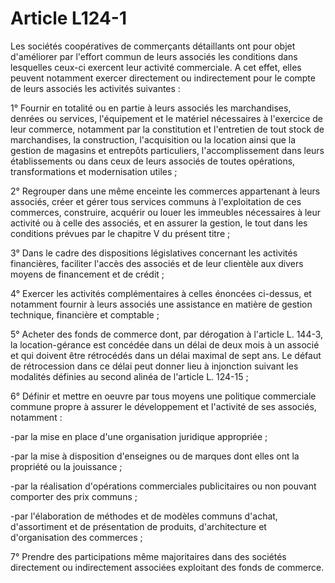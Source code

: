 # Article L124-1

Les sociétés coopératives de commerçants détaillants ont pour objet d'améliorer par l'effort commun de leurs associés les conditions dans lesquelles ceux-ci exercent leur activité commerciale. A cet effet, elles peuvent notamment exercer directement ou indirectement pour le compte de leurs associés les activités suivantes :

1° Fournir en totalité ou en partie à leurs associés les marchandises, denrées ou services, l'équipement et le matériel nécessaires à l'exercice de leur commerce, notamment par la constitution et l'entretien de tout stock de marchandises, la construction, l'acquisition ou la location ainsi que la gestion de magasins et entrepôts particuliers, l'accomplissement dans leurs établissements ou dans ceux de leurs associés de toutes opérations, transformations et modernisation utiles ;

2° Regrouper dans une même enceinte les commerces appartenant à leurs associés, créer et gérer tous services communs à l'exploitation de ces commerces, construire, acquérir ou louer les immeubles nécessaires à leur activité ou à celle des associés, et en assurer la gestion, le tout dans les conditions prévues par le chapitre V du présent titre ;

3° Dans le cadre des dispositions législatives concernant les activités financières, faciliter l'accès des associés et de leur clientèle aux divers moyens de financement et de crédit ;

4° Exercer les activités complémentaires à celles énoncées ci-dessus, et notamment fournir à leurs associés une assistance en matière de gestion technique, financière et comptable ;

5° Acheter des fonds de commerce dont, par dérogation à l'article L. 144-3, la location-gérance est concédée dans un délai de deux mois à un associé et qui doivent être rétrocédés dans un délai maximal de sept ans. Le défaut de rétrocession dans ce délai peut donner lieu à injonction suivant les modalités définies au second alinéa de l'article L. 124-15 ;

6° Définir et mettre en oeuvre par tous moyens une politique commerciale commune propre à assurer le développement et l'activité de ses associés, notamment :

-par la mise en place d'une organisation juridique appropriée ;

-par la mise à disposition d'enseignes ou de marques dont elles ont la propriété ou la jouissance ;

-par la réalisation d'opérations commerciales publicitaires ou non pouvant comporter des prix communs ;

-par l'élaboration de méthodes et de modèles communs d'achat, d'assortiment et de présentation de produits, d'architecture et d'organisation des commerces ;

7° Prendre des participations même majoritaires dans des sociétés directement ou indirectement associées exploitant des fonds de commerce.
